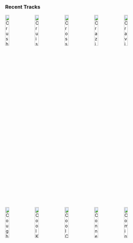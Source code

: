 ### Recent Tracks
[<img src='https://lastfm.freetls.fastly.net/i/u/300x300/fb1b0454084418449be79f771ecfcc25.png' width='16%' height='16%' alt='Crush'>](https://www.last.fm/music/tessa%2bviolet/_/crush)&nbsp;&nbsp;&nbsp;&nbsp;[<img src='https://lastfm.freetls.fastly.net/i/u/300x300/067f624e9a054763bcd7474cac527746.png' width='16%' height='16%' alt='Cruise'>](https://www.last.fm/music/florida%2bgeorgia%2bline/_/cruise)&nbsp;&nbsp;&nbsp;&nbsp;[<img src='https://lastfm.freetls.fastly.net/i/u/300x300/fcb958dfb2e34259c232a2db9dff989a.png' width='16%' height='16%' alt='Cross My Mind'>](https://www.last.fm/music/twin%2bforks/_/cross%2bmy%2bmind)&nbsp;&nbsp;&nbsp;&nbsp;[<img src='https://lastfm.freetls.fastly.net/i/u/300x300/1073ecc3cf93dc54c6f8deddacf6d4cd.png' width='16%' height='16%' alt='Craziest Day I Ever Had'>](https://www.last.fm/music/mako/_/craziest%2bday%2bi%2bever%2bhad)&nbsp;&nbsp;&nbsp;&nbsp;[<img src='https://lastfm.freetls.fastly.net/i/u/300x300/fa578029523c202abe4b822cb028cf90.png' width='16%' height='16%' alt='Craving (Stripped)'>](https://www.last.fm/music/victors/_/craving%2b%2528stripped%2529)&nbsp;&nbsp;&nbsp;&nbsp;<br>[<img src='https://lastfm.freetls.fastly.net/i/u/300x300/8384e65884c84d9ab6b6ee8d6fbe54f8.png' width='16%' height='16%' alt='Cough Syrup'>](https://www.last.fm/music/young%2bthe%2bgiant/_/cough%2bsyrup)&nbsp;&nbsp;&nbsp;&nbsp;[<img src='https://lastfm.freetls.fastly.net/i/u/300x300/e071af2765f84d19cda55ba328e33cfa.png' width='16%' height='16%' alt='Cool Kids'>](https://www.last.fm/music/echosmith/_/cool%2bkids)&nbsp;&nbsp;&nbsp;&nbsp;[<img src='https://lastfm.freetls.fastly.net/i/u/300x300/43cfaa11f6eb41b49ad5b26583d4627a.png' width='16%' height='16%' alt='Cool Change'>](https://www.last.fm/music/little%2briver%2bband/_/cool%2bchange)&nbsp;&nbsp;&nbsp;&nbsp;[<img src='https://lastfm.freetls.fastly.net/i/u/300x300/44f9223f6152d9b095096cfeb9dc3bbe.png' width='16%' height='16%' alt='Connection'>](https://www.last.fm/music/onerepublic/_/connection)&nbsp;&nbsp;&nbsp;&nbsp;[<img src='https://lastfm.freetls.fastly.net/i/u/300x300/75a56f9a3f5b4c98cc0350c0800e434f.png' width='16%' height='16%' alt='Coming of Age'>](https://www.last.fm/music/foster%2bthe%2bpeople/_/coming%2bof%2bage)&nbsp;&nbsp;&nbsp;&nbsp;<br>